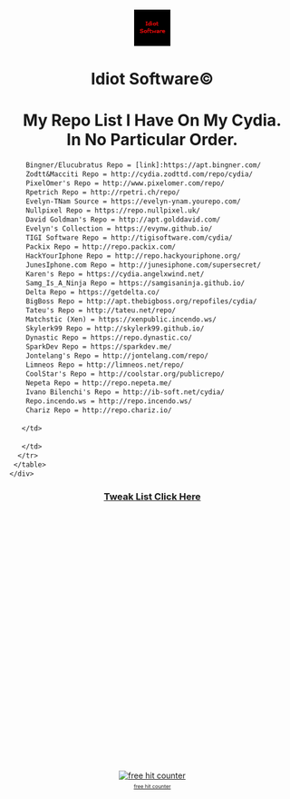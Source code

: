 <!DOCTYPE html>
<html lang="en">
<head>

<h1><center><img src="CydiaIcon.png"></center><br><center><b> Idiot Software©</b></center><h1>

<h1><b><center>My Repo List I Have On My Cydia.</br>In No Particular Order.</center></b></h1>
        
		Bingner/Elucubratus Repo = [link]:https://apt.bingner.com/
		Zodtt&Macciti Repo = http://cydia.zodttd.com/repo/cydia/
		PixelOmer's Repo = http://www.pixelomer.com/repo/
		Rpetrich Repo = http://rpetri.ch/repo/
		Evelyn-TNam Source = https://evelyn-ynam.yourepo.com/
		Nullpixel Repo = https://repo.nullpixel.uk/
		David Goldman's Repo = http://apt.golddavid.com/
		Evelyn's Collection = https://evynw.github.io/
		TIGI Software Repo = http://tigisoftware.com/cydia/
		Packix Repo = http://repo.packix.com/
		HackYourIphone Repo = http://repo.hackyouriphone.org/
		JunesIphone.com Repo = http://junesiphone.com/supersecret/
		Karen's Repo = https://cydia.angelxwind.net/
		Samg_Is_A_Ninja Repo = https://samgisaninja.github.io/
		Delta Repo = https://getdelta.co/
		BigBoss Repo = http://apt.thebigboss.org/repofiles/cydia/
		Tateu's Repo = http://tateu.net/repo/
		Matchstic (Xen) = https://xenpublic.incendo.ws/
		Skylerk99 Repo = http://skylerk99.github.io/
		Dynastic Repo = https://repo.dynastic.co/
		SparkDev Repo = https://sparkdev.me/
		Jontelang's Repo = http://jontelang.com/repo/
		Limneos Repo = http://limneos.net/repo/
		CoolStar's Repo = http://coolstar.org/publicrepo/
		Nepeta Repo = http://repo.nepeta.me/
		Ivano Bilenchi's Repo = http://ib-soft.net/cydia/
		Repo.incendo.ws = http://repo.incendo.ws/
		Chariz Repo = http://repo.chariz.io/
		
	   </td>
         
       </td>
	  </tr>
     </table>
    </div>
   </div>
  </div>

<p><center><h3><a href="javascript://" onclick="showhide('agent89');">Tweak List Click Here</a></h3></center></p>

<div id="agent89" style="text; visibility:hidden;">

<div class="container">
	<b><center>My Tweak List I Have Installed.</br>In Alphabetical Order.</center></b>
</div>


<div class="container">
  <div class="well">
   <table width="100%">
    <tr>
      <td colspan="2" style="background-color:#EEEEEE;">
	   	69 Animated Clock: 1.0.1
		AppList: 1.5.14
		CCSupport: 1.2-2
		DebKeeper: 1.0.3
		DetailedBatteryUsage: 1.1.1
		DoubleCut: 0.4.1-1
		Eclipse 12 (iOS 12): 6.0.3-1
		Filza File Manager 64-bit: 3.5.2-4k
		Flame: 1.3
		Forecast pack 1: 1.0
		Free iWidgets app: 1.4
		Galaxy Weather Widget: 1.0
		GT Center Time/Date iWidget: 1.0
		Hide Dots: 1.1.2
		Hide Statusbars: 0.2
		iCleaner Pro: 7.7.1
		KarenLocalizer: 1.0.4
		KarenPrefs: 1.4
	   </td>   
	   <td style="background-color:#EEEEEE;height:200px;width:500px;text-align:top;">
	   <td>
	    LG Weather Widget: 1.0
		libcolorpicker: 1.6-1
		libCSColorPicker: 0.7.9
		LockBuilder Evo iOS8 Cydget: 1.7
		LockPlus Pro: 1.5.9
		MTerminal: 1.4-6
		NoBetaAlert: 1.3.1
		OpenSSH: 7.9p1-3
		PencilChargingIndicator: 1.2~b3
		PowerSelector (iOS 11 & 12): 1.1-7
		PreferenceOrganizer 2: 4.0.5
		ReProvision: 0.4.1
		SnowBoard: 1.0.4-1
		SpringPlus11: 1.2
		Tweak Count 2: 1.0.1
		ZenBlue: 1.0
		</td>         
  </div>
</div>
	 
	</tr>
   </table>
  </div>
 </div> 
</div>  
<!-- Start of SimpleHitCounter Code -->
  <div align="center"><a href="http://guestscounter.com"><img src="http://guestscounter.com/count.php?c_style=15&id=1551566958" border=0 alt="free hit counter"></a><br><a href="http://guestscounter.com" style="font-size:9px;">free hit counter</a><br>
</div>
  <!-- End of SimpleHitCounter Code -->

</body>
</html>
